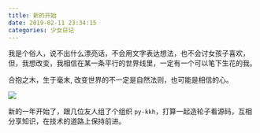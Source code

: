 ```yaml
---
title: 新的开始
date: 2019-02-11 23:34:15
categories: 少女日记
---
```


我是个俗人，说不出什么漂亮话，不会用文字表达想法，也不会讨女孩子喜欢，但，我想改变，我相信在某一条平行的世界线里，一定有一个可以笔下生花的我。

<!--more-->

合抱之木，生于毫末, 改变世界的不一定是自然法则，也可能是相信的心。

![](/images/你相信的心就是你的魔法.jpg)

新的一年开始了，跟几位友人组了个组织 `py-kkh`，打算一起造轮子看源码，互相分享知识，在技术的道路上保持前进。

